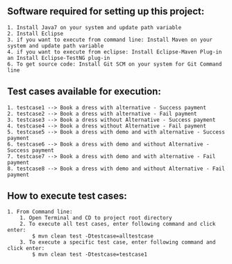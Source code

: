  ## Software required for setting up this project:
	1. Install Java7 on your system and update path variable
	2. Install Eclipse 
	3. if you want to execute from command line: Install Maven on your system and update path variable
	4. if you want to execute from eclipse: Install Eclipse-Maven Plug-in an Install Eclipse-TestNG plug-in
	6. To get source code: Install Git SCM on your system for Git Command line
## Test cases available for execution:
	1. testcase1 --> Book a dress with alternative - Success payment
	2. testcase2 --> Book a dress with alternative - Fail payment
	3. testcase3 --> Book a dress without Alternative - Success payment
	4. testcase4 --> Book a dress without Alternative - Fail payment
	5. testcase5 --> Book a dress with demo and with alternative - Success payment
	6. testcase6 --> Book a dress with demo and without Alternative - Success payment
	7. testcase7 --> Book a dress with demo and with alternative - Fail payment
	8. testcase8 --> Book a dress with demo and without Alternative - Fail payment

## How to execute test cases:
	1. From Command line:
		1. Open Terminal and CD to project root directory
		2. To execute all test cases, enter following command and click enter:
			$ mvn clean test -Dtestcase=alltestcase
		3. To execute a specific test case, enter following command and click enter:
			$ mvn clean test -Dtestcase=testcase1